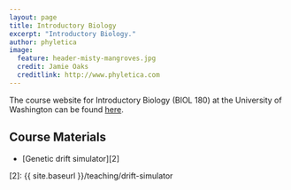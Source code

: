 ```yaml
---
layout: page
title: Introductory Biology 
excerpt: "Introductory Biology."
author: phyletica
image:
  feature: header-misty-mangroves.jpg
  credit: Jamie Oaks
  creditlink: http://www.phyletica.com
---
```


The course website for Introductory Biology (BIOL 180) at the University of
Washington can be found [here][1].

## Course Materials

*   [Genetic drift simulator][2]


 [1]: http://courses.biology.washington.edu/biol180/
 [2]: {{ site.baseurl }}/teaching/drift-simulator
